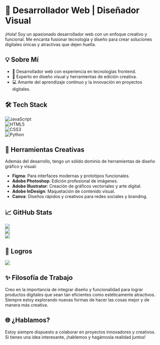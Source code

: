 # 🌟 Desarrollador Web | Diseñador Visual  

¡Hola! Soy un apasionado desarrollador web con un enfoque creativo y funcional. Me encanta fusionar tecnología y diseño para crear soluciones digitales únicas y atractivas que dejen huella.  

## 💡 Sobre Mí  
- 🚀 Desarrollador web con experiencia en tecnologías frontend.  
- 🎨 Experto en diseño visual y herramientas de edición creativa.  
- 💻 Amante del aprendizaje continuo y la innovación en proyectos digitales.  

## 🛠️ Tech Stack  
![JavaScript](https://img.shields.io/badge/javascript-%23323330.svg?style=for-the-badge&logo=javascript&logoColor=%23F7DF1E)  
![HTML5](https://img.shields.io/badge/html5-%23E34F26.svg?style=for-the-badge&logo=html5&logoColor=white)  
![CSS3](https://img.shields.io/badge/css3-%231572B6.svg?style=for-the-badge&logo=css3&logoColor=white)  
![Python](https://img.shields.io/badge/python-3670A0?style=for-the-badge&logo=python&logoColor=ffdd54)  

## 🎨 Herramientas Creativas  
Además del desarrollo, tengo un sólido dominio de herramientas de diseño gráfico y visual:  
- **Figma**: Para interfaces modernas y prototipos funcionales.  
- **Adobe Photoshop**: Edición profesional de imágenes.  
- **Adobe Illustrator**: Creación de gráficos vectoriales y arte digital.  
- **Adobe InDesign**: Maquetación de contenido visual.  
- **Canva**: Diseños rápidos y creativos para redes sociales y branding.  

## 📈 GitHub Stats  
![](https://github-readme-stats.vercel.app/api?username=amigo-github&theme=tokyonight&hide_border=false&include_all_commits=false&count_private=false)  
![](https://github-readme-streak-stats.herokuapp.com/?user=amigo-github&theme=tokyonight&hide_border=false)  
![](https://github-readme-stats.vercel.app/api/top-langs/?username=amigo-github&theme=tokyonight&hide_border=false&include_all_commits=false&count_private=false&layout=compact)  

## 🏅 Logros  
![](https://github-profile-trophy.vercel.app/?username=amigo-github&theme=tokyonight&no-frame=false&no-bg=true&margin-w=4)  

## ✨ Filosofía de Trabajo  
Creo en la importancia de integrar diseño y funcionalidad para lograr productos digitales que sean tan eficientes como estéticamente atractivos.  
Siempre estoy explorando nuevas formas de hacer las cosas mejor y de manera más creativa.  

## 🌐 ¿Hablamos?  
Estoy siempre dispuesto a colaborar en proyectos innovadores y creativos. Si tienes una idea interesante, ¡hablemos y hagámosla realidad juntos!  
